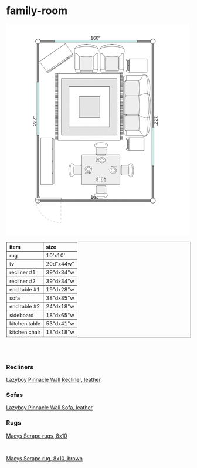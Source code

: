 # family-room

<img src="images/family-room.png" width="500">

<table border="1" cellspacing="0" cellpadding="10">

<tr align="left">
<th>item
<th>size

<tr align="left">
<td>rug
<td>10'x10'

<tr align="left">
<td>tv
<td>20d"x44w"

<tr align="left">
<td>recliner #1
<td>39"dx34"w

<tr align="left">
<td>recliner #2
<td>39"dx34"w

<tr align="left">
<td>end table #1
<td>19"dx28"w

<tr align="left">
<td>sofa
<td>38"dx85"w

<tr align="left">
<td>end table #2
<td>24"dx18"w

<tr align="left">
<td>sideboard
<td>18"dx65"w

<tr align="left">
<td>kitchen table
<td>53"dx41"w

<tr align="left">
<td>kitchen chair
<td>18"dx18"w

</table>

<br>
<br>

<h3>Recliners</h3>

<a href="https://www.la-z-boy.com/p/living-room-recliners-wall-recliners/pinnacle-wall-recliner/_/R-016512?material=leather">Lazyboy Pinnacle Wall Recliner, leather</a>

<h3>Sofas</h3>

<a href="https://www.la-z-boy.com/p/living-room-sofas-reclining-sofas/pinnacle-wall-reclining-sofa/_/R-330512?material=leather">Lazyboy Pinnacle Wall Sofa, leather</a>

<h3>Rugs</h3>

<a href="https://www.macys.com/shop/area-rugs/rugs-by-size/8x10-rugs/Brand,Rug_size/ADORN%20HAND%20WOVEN%20RUGS,8x10?id=190868">Macys Serape rugs, 8x10</a>

<br>

<a href="https://www.macys.com/shop/product/adorn-hand-woven-rugs-serapi-m0103-253-rug-collection?ID=23812169#BRAND,RUG_SIZE/ADORN%20HAND%20WOVEN%20RUGS,8x10">Macys Serape rug, 8x10, brown</a>

<br>
<br>
